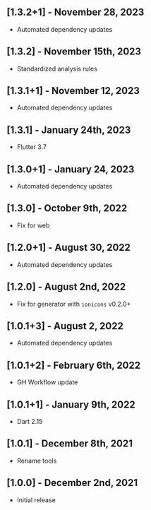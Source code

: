 ## [1.3.2+1] - November 28, 2023

* Automated dependency updates


## [1.3.2] - November 15th, 2023

* Standardized analysis rules


## [1.3.1+1] - November 12, 2023

* Automated dependency updates


## [1.3.1] - January 24th, 2023

* Flutter 3.7


## [1.3.0+1] - January 24, 2023

* Automated dependency updates


## [1.3.0] - October 9th, 2022

* Fix for web


## [1.2.0+1] - August 30, 2022

* Automated dependency updates


## [1.2.0] - August 2nd, 2022

* Fix for generator with `ionicons` v0.2.0+


## [1.0.1+3] - August 2, 2022

* Automated dependency updates


## [1.0.1+2] - February 6th, 2022

* GH Workflow update


## [1.0.1+1] - January 9th, 2022

* Dart 2.15


## [1.0.1] - December 8th, 2021

* Rename tools


## [1.0.0] - December 2nd, 2021

* Initial release





